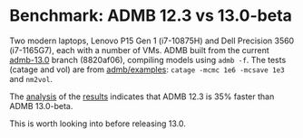 # Benchmark: ADMB 12.3 vs 13.0-beta

Two modern laptops, Lenovo P15 Gen 1 (i7-10875H) and Dell Precision 3560
(i7-1165G7), each with a number of VMs. ADMB built from the current
[admb-13.0](https://github.com/admb-project/admb/tree/admb-13.0) branch
(8820af06), compiling models using `admb -f`. The tests (catage and vol) are
from
[admb/examples](https://github.com/admb-project/admb/tree/main/examples/admb):
`catage -mcmc 1e6 -mcsave 1e3` and `nm2vol`.

The [analysis](analysis.R) of the [results](results.csv) indicates that ADMB
12.3 is 35% faster than ADMB 13.0-beta.

This is worth looking into before releasing 13.0.
